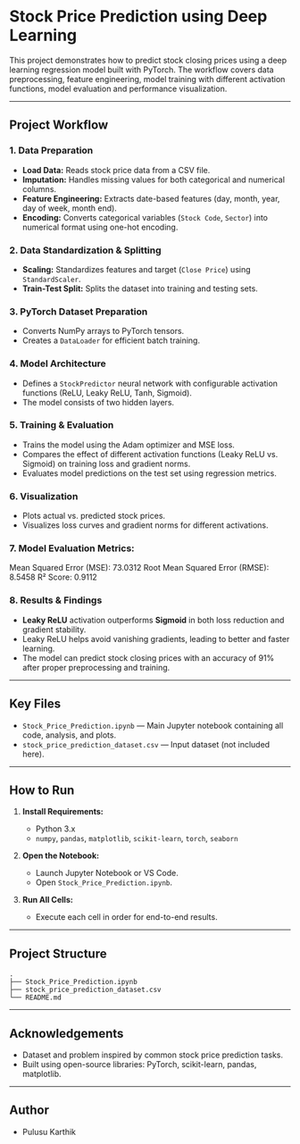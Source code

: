 # Stock Price Prediction using Deep Learning

This project demonstrates how to predict stock closing prices using a deep learning regression model built with PyTorch.  The workflow covers data preprocessing, feature engineering, model training with different activation functions, model evaluation and performance visualization.

---

## **Project Workflow**

### 1. Data Preparation
- **Load Data:** Reads stock price data from a CSV file.
- **Imputation:** Handles missing values for both categorical and numerical columns.
- **Feature Engineering:** Extracts date-based features (day, month, year, day of week, month end).
- **Encoding:** Converts categorical variables (`Stock Code`, `Sector`) into numerical format using one-hot encoding.

### 2. Data Standardization & Splitting
- **Scaling:** Standardizes features and target (`Close Price`) using `StandardScaler`.
- **Train-Test Split:** Splits the dataset into training and testing sets.

### 3. PyTorch Dataset Preparation
- Converts NumPy arrays to PyTorch tensors.
- Creates a `DataLoader` for efficient batch training.

### 4. Model Architecture
- Defines a `StockPredictor` neural network with configurable activation functions (ReLU, Leaky ReLU, Tanh, Sigmoid).
- The model consists of two hidden layers.

### 5. Training & Evaluation
- Trains the model using the Adam optimizer and MSE loss.
- Compares the effect of different activation functions (Leaky ReLU vs. Sigmoid) on training loss and gradient norms.
- Evaluates model predictions on the test set using regression metrics.

### 6. Visualization
- Plots actual vs. predicted stock prices.
- Visualizes loss curves and gradient norms for different activations.

### 7. Model Evaluation Metrics:
Mean Squared Error (MSE): 73.0312
Root Mean Squared Error (RMSE): 8.5458
R² Score: 0.9112

### 8. Results & Findings

- **Leaky ReLU** activation outperforms **Sigmoid** in both loss reduction and gradient stability.
- Leaky ReLU helps avoid vanishing gradients, leading to better and faster learning.
- The model can predict stock closing prices with an accuracy of 91% after proper preprocessing and training.

---

## **Key Files**

- `Stock_Price_Prediction.ipynb` — Main Jupyter notebook containing all code, analysis, and plots.
- `stock_price_prediction_dataset.csv` — Input dataset (not included here).

---

## **How to Run**

1. **Install Requirements:**
    - Python 3.x
    - `numpy`, `pandas`, `matplotlib`, `scikit-learn`, `torch`, `seaborn`

2. **Open the Notebook:**
    - Launch Jupyter Notebook or VS Code.
    - Open `Stock_Price_Prediction.ipynb`.

3. **Run All Cells:**
    - Execute each cell in order for end-to-end results.

---

## **Project Structure**

```
.
├── Stock_Price_Prediction.ipynb
├── stock_price_prediction_dataset.csv
└── README.md
```

---

## **Acknowledgements**

- Dataset and problem inspired by common stock price prediction tasks.
- Built using open-source libraries: PyTorch, scikit-learn, pandas, matplotlib.

---

## **Author**

- Pulusu Karthik
